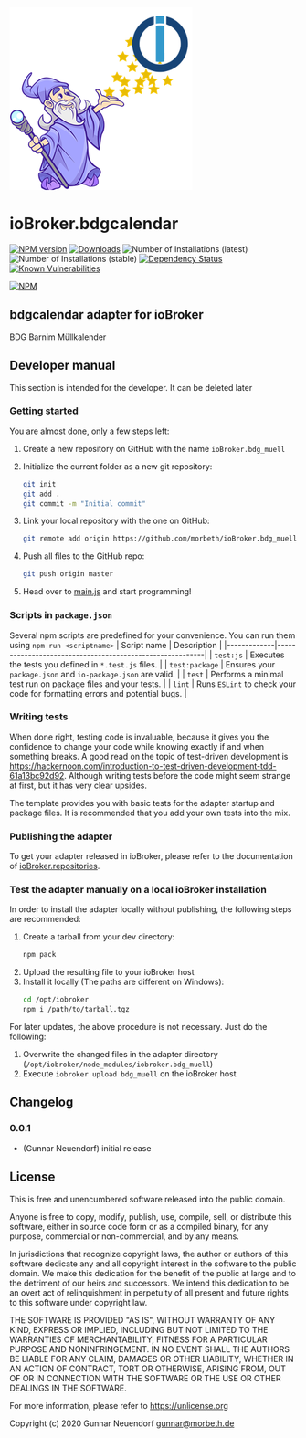 ![Logo](admin/bdg_muell.png)
# ioBroker.bdgcalendar

[![NPM version](http://img.shields.io/npm/v/iobroker.bdg_muell.svg)](https://www.npmjs.com/package/iobroker.bdg_muell)
[![Downloads](https://img.shields.io/npm/dm/iobroker.bdg_muell.svg)](https://www.npmjs.com/package/iobroker.bdg_muell)
![Number of Installations (latest)](http://iobroker.live/badges/bdg_muell-installed.svg)
![Number of Installations (stable)](http://iobroker.live/badges/bdg_muell-stable.svg)
[![Dependency Status](https://img.shields.io/david/morbeth/iobroker.bdg_muell.svg)](https://david-dm.org/morbeth/iobroker.bdg_muell)
[![Known Vulnerabilities](https://snyk.io/test/github/morbeth/ioBroker.bdg_muell/badge.svg)](https://snyk.io/test/github/morbeth/ioBroker.bdg_muell)

[![NPM](https://nodei.co/npm/iobroker.bdg_muell.png?downloads=true)](https://nodei.co/npm/iobroker.bdgcalendar/)

## bdgcalendar adapter for ioBroker

BDG Barnim Müllkalender

## Developer manual
This section is intended for the developer. It can be deleted later

### Getting started

You are almost done, only a few steps left:
1. Create a new repository on GitHub with the name `ioBroker.bdg_muell`
1. Initialize the current folder as a new git repository:  
	```bash
	git init
	git add .
	git commit -m "Initial commit"
	```
1. Link your local repository with the one on GitHub:  
	```bash
	git remote add origin https://github.com/morbeth/ioBroker.bdg_muell
	```

1. Push all files to the GitHub repo:  
	```bash
	git push origin master
	```
1. Head over to [main.js](main.js) and start programming!

### Scripts in `package.json`
Several npm scripts are predefined for your convenience. You can run them using `npm run <scriptname>`
| Script name | Description                                              |
|-------------|----------------------------------------------------------|
| `test:js`   | Executes the tests you defined in `*.test.js` files.     |
| `test:package`    | Ensures your `package.json` and `io-package.json` are valid. |
| `test` | Performs a minimal test run on package files and your tests. |
| `lint` | Runs `ESLint` to check your code for formatting errors and potential bugs. |

### Writing tests
When done right, testing code is invaluable, because it gives you the 
confidence to change your code while knowing exactly if and when 
something breaks. A good read on the topic of test-driven development 
is https://hackernoon.com/introduction-to-test-driven-development-tdd-61a13bc92d92. 
Although writing tests before the code might seem strange at first, but it has very 
clear upsides.

The template provides you with basic tests for the adapter startup and package files.
It is recommended that you add your own tests into the mix.

### Publishing the adapter
To get your adapter released in ioBroker, please refer to the documentation 
of [ioBroker.repositories](https://github.com/ioBroker/ioBroker.repositories#requirements-for-adapter-to-get-added-to-the-latest-repository).

### Test the adapter manually on a local ioBroker installation
In order to install the adapter locally without publishing, the following steps are recommended:
1. Create a tarball from your dev directory:  
	```bash
	npm pack
	```
1. Upload the resulting file to your ioBroker host
1. Install it locally (The paths are different on Windows):
	```bash
	cd /opt/iobroker
	npm i /path/to/tarball.tgz
	```

For later updates, the above procedure is not necessary. Just do the following:
1. Overwrite the changed files in the adapter directory (`/opt/iobroker/node_modules/iobroker.bdg_muell`)
1. Execute `iobroker upload bdg_muell` on the ioBroker host

## Changelog

### 0.0.1
* (Gunnar Neuendorf) initial release

## License
This is free and unencumbered software released into the public domain.

Anyone is free to copy, modify, publish, use, compile, sell, or
distribute this software, either in source code form or as a compiled
binary, for any purpose, commercial or non-commercial, and by any
means.

In jurisdictions that recognize copyright laws, the author or authors
of this software dedicate any and all copyright interest in the
software to the public domain. We make this dedication for the benefit
of the public at large and to the detriment of our heirs and
successors. We intend this dedication to be an overt act of
relinquishment in perpetuity of all present and future rights to this
software under copyright law.

THE SOFTWARE IS PROVIDED "AS IS", WITHOUT WARRANTY OF ANY KIND,
EXPRESS OR IMPLIED, INCLUDING BUT NOT LIMITED TO THE WARRANTIES OF
MERCHANTABILITY, FITNESS FOR A PARTICULAR PURPOSE AND NONINFRINGEMENT.
IN NO EVENT SHALL THE AUTHORS BE LIABLE FOR ANY CLAIM, DAMAGES OR
OTHER LIABILITY, WHETHER IN AN ACTION OF CONTRACT, TORT OR OTHERWISE,
ARISING FROM, OUT OF OR IN CONNECTION WITH THE SOFTWARE OR THE USE OR
OTHER DEALINGS IN THE SOFTWARE.

For more information, please refer to <https://unlicense.org>

Copyright (c) 2020 Gunnar Neuendorf <gunnar@morbeth.de>
